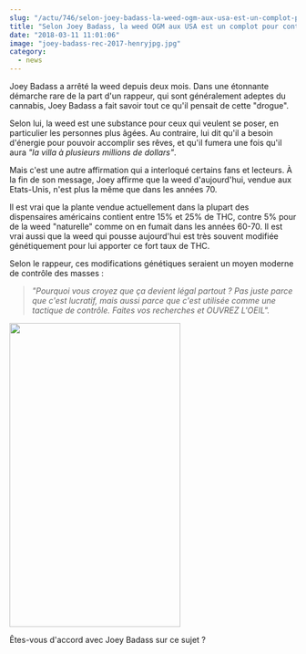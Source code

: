 ```yaml
--- 
slug: "/actu/746/selon-joey-badass-la-weed-ogm-aux-usa-est-un-complot-pour-controler-le-peuple"
title: "Selon Joey Badass, la weed OGM aux USA est un complot pour contrôler le peuple"
date: "2018-03-11 11:01:06"
image: "joey-badass-rec-2017-henryjpg.jpg"
category:
  - news
---
```

<p>Joey Badass a arrêté la weed depuis deux mois. Dans une étonnante démarche rare de la part d'un rappeur, qui sont généralement adeptes du cannabis, Joey Badass a fait savoir tout ce qu'il pensait de cette "drogue".</p>

<p>Selon lui, la weed est une substance pour ceux qui veulent se poser, en particulier les personnes plus âgées. Au contraire, lui dit qu'il a besoin d'énergie pour pouvoir accomplir ses rêves, et qu'il fumera une fois qu'il aura <em>"la villa à plusieurs millions de dollars"</em>.</p>

<p>Mais c'est une autre affirmation qui a interloqué certains fans et lecteurs. À la fin de son message, Joey affirme que la weed d'aujourd'hui, vendue aux Etats-Unis, n'est plus la même que dans les années 70.</p>

<p>Il est vrai que la plante vendue actuellement dans la plupart des dispensaires américains contient entre 15% et 25% de THC, contre 5% pour de la weed "naturelle" comme on en fumait dans les années 60-70. Il est vrai aussi que la weed qui pousse aujourd'hui est très souvent modifiée génétiquement pour lui apporter ce fort taux de THC.</p>

<p>Selon le rappeur, ces modifications génétiques seraient un moyen moderne de contrôle des masses :</p>

<blockquote>
<p><em>"Pourquoi vous croyez que ça devient légal partout ? Pas juste parce que c'est lucratif, mais aussi parce que c'est utilisée comme une tactique de contrôle. Faites vos recherches et OUVREZ L'OEIL".</em></p>
</blockquote>

<p><img alt="" src="https://www.lebalooshow.com/wp-content/uploads/2018/03/joeybadass2-768x1365.jpg" style="height:533px; width:300px" /></p>

<p>Êtes-vous d'accord avec Joey Badass sur ce sujet ?</p>